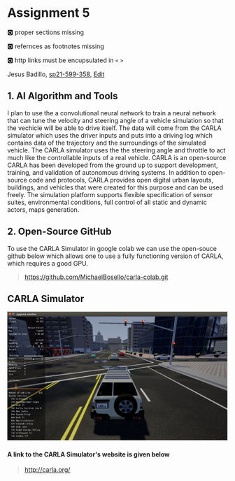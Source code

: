 # Assignment 5

:o2: proper sections missing

:o2: refernces as footnotes missing

:o2: http links must be encupsulated in `<` `>`

Jesus Badillo,  [sp21-599-358](https://github.com/cybertraining-dsc/sp21-599-358/), [Edit](https://github.com/cybertraining-dsc/sp21-599-358/edit/main/assignments/Assignment5/assignment5.md)


## 1. AI Algorithm and Tools

I plan to use the a convolutional neural network to train a neural network that can tune the velocity and steering angle
of a vehicle simulation so that the vechicle will be able to drive itself. The data will come from the CARLA simulator which
uses the driver inputs and puts into a driving log which contains data of the trajectory and the surroundings of the simulated
vehicle. The CARLA simulator uses the the steering angle and throttle to act much like the controllable inputs of a real vehicle.
CARLA is an open-source CARLA has been developed from the ground up to support development, training, and validation of autonomous 
driving systems. In addition to open-source code and protocols, CARLA provides open digital urban layouts, buildings, and vehicles
that were created for this purpose and can be used freely. The simulation platform supports flexible specification of sensor suites,
environmental conditions, full control of all static and dynamic actors, maps generation.

## 2. Open-Source GitHub

To use the CARLA Simulator in google colab we can use the open-souce github below which allows one to use a fully functioning version 
of CARLA, which requires a good GPU. 

> https://github.com/MichaelBosello/carla-colab.git

## CARLA Simulator
![](CARLA_Image.png)

#### A link to the CARLA Simulator's website is given below
> http://carla.org/
